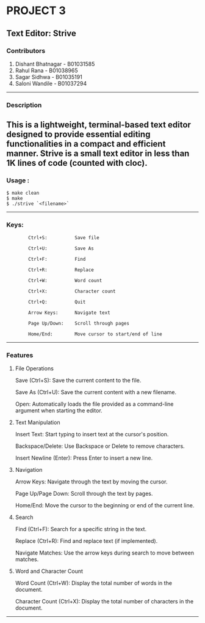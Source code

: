 # PROJECT 3
Text Editor: Strive
----

### Contributors
1. Dishant Bhatnagar - B01031585
2. Rahul Rana - B01038965
3. Sagar Sidhwa - B01035191
4. Saloni Wandile - B01037294
---

### Description
This is a lightweight, terminal-based text editor designed to provide essential editing functionalities in a compact and efficient manner. Strive is a small text editor in less than 1K lines of code (counted with cloc).
---

### Usage :
    $ make clean
    $ make
    $ ./strive `<filename>`
---

### Keys:

            Ctrl+S:          Save file

            Ctrl+U:          Save As

            Ctrl+F:          Find

            Ctrl+R:          Replace

            Ctrl+W:          Word count

            Ctrl+X:          Character count

            Ctrl+Q:          Quit

            Arrow Keys:      Navigate text

            Page Up/Down:    Scroll through pages

            Home/End:        Move cursor to start/end of line
---


### Features

1. File Operations

    Save (Ctrl+S): Save the current content to the file.

    Save As (Ctrl+U): Save the current content with a new filename.

    Open: Automatically loads the file provided as a command-line argument when starting the editor.

2. Text Manipulation

    Insert Text: Start typing to insert text at the cursor's position.

    Backspace/Delete: Use Backspace or Delete to remove characters.

    Insert Newline (Enter): Press Enter to insert a new line.

3. Navigation

    Arrow Keys: Navigate through the text by moving the cursor.

    Page Up/Page Down: Scroll through the text by pages.

    Home/End: Move the cursor to the beginning or end of the current line.

4. Search

    Find (Ctrl+F): Search for a specific string in the text.

    Replace (Ctrl+R): Find and replace text (if implemented).

    Navigate Matches: Use the arrow keys during search to move between matches.

5. Word and Character Count

    Word Count (Ctrl+W): Display the total number of words in the document.

    Character Count (Ctrl+X): Display the total number of characters in the document.
---